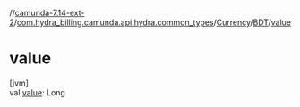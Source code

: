 //[camunda-7.14-ext-2](../../../../index.md)/[com.hydra_billing.camunda.api.hydra.common_types](../../index.md)/[Currency](../index.md)/[BDT](index.md)/[value](value.md)

# value

[jvm]\
val [value](value.md): Long
